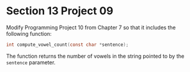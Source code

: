 # Section 13 Project 09

Modify Programming Project 10 from Chapter 7 so that it includes the following function:

```c 
int compute_vowel_count(const char *sentence);
```

The function returns the number of vowels in the string pointed to by the `sentence` parameter.

